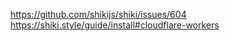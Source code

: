 https://github.com/shikijs/shiki/issues/604
https://shiki.style/guide/install#cloudflare-workers

```sh
```
